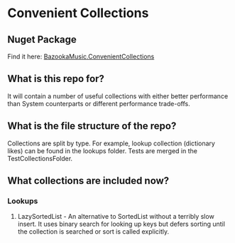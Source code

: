 # Convenient Collections

## Nuget Package

Find it here:  [BazookaMusic.ConvenientCollections](https://www.nuget.org/packages/BazookaMusic.ConvenientCollections/1.0.0)

## What is this repo for?

It will contain a number of useful collections with either better performance than System counterparts or different performance trade-offs.

## What is the file structure of the repo?

Collections are split by type. For example, lookup collection (dictionary likes) can be found in the lookups folder.
Tests are merged in the TestCollectionsFolder.

## What collections are included now?

### Lookups

1. LazySortedList - An alternative to SortedList without a terribly slow insert. It uses binary search for looking up keys but defers sorting until the collection is searched or sort is called explicitly.
